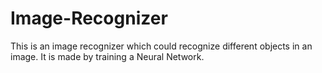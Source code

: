 # Image-Recognizer
This is an image recognizer which could recognize different objects in an image. It is made by training a Neural Network.
